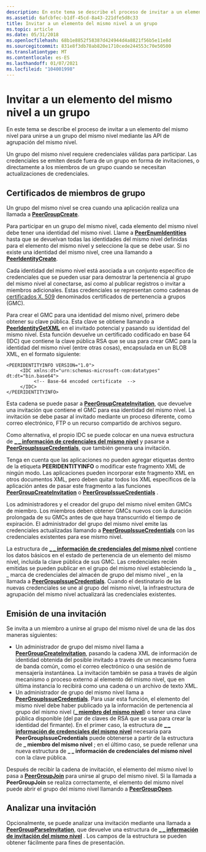 ```yaml
---
description: En este tema se describe el proceso de invitar a un elemento del mismo nivel para unirse a un grupo del mismo nivel mediante las API de agrupación del mismo nivel.
ms.assetid: 6afcbfec-b1df-45cd-8a43-221dfe5d8c33
title: Invitar a un elemento del mismo nivel a un grupo
ms.topic: article
ms.date: 05/31/2018
ms.openlocfilehash: 68b1e8852f58387d424944d4a8821f56b5e11e8d
ms.sourcegitcommit: 831e8f3db78ab820e1710cede244553c70e50500
ms.translationtype: MT
ms.contentlocale: es-ES
ms.lasthandoff: 01/07/2021
ms.locfileid: "104001998"
---
```

# <a name="inviting-a-peer-to-a-group"></a>Invitar a un elemento del mismo nivel a un grupo

En este tema se describe el proceso de invitar a un elemento del mismo nivel para unirse a un grupo del mismo nivel mediante las API de agrupación del mismo nivel.

Un grupo del mismo nivel requiere credenciales válidas para participar. Las credenciales se emiten desde fuera de un grupo en forma de invitaciones, o directamente a los miembros de un grupo cuando se necesitan actualizaciones de credenciales.

## <a name="group-member-certificates"></a>Certificados de miembros de grupo

Un grupo del mismo nivel se crea cuando una aplicación realiza una llamada a [**PeerGroupCreate**](/windows/desktop/api/P2P/nf-p2p-peergroupcreate).

Para participar en un grupo del mismo nivel, cada elemento del mismo nivel debe tener una identidad del mismo nivel. Llame a [**PeerEnumIdentities**](/windows/desktop/api/P2P/nf-p2p-peerenumidentities) hasta que se devuelvan todas las identidades del mismo nivel definidas para el elemento del mismo nivel y seleccione la que se debe usar. Si no existe una identidad del mismo nivel, cree una llamando a [**PeerIdentityCreate**](/windows/desktop/api/P2P/nf-p2p-peeridentitycreate).

Cada identidad del mismo nivel está asociada a un conjunto específico de credenciales que se pueden usar para demostrar la pertenencia al grupo del mismo nivel al conectarse, así como al publicar registros o invitar a miembros adicionales. Estas credenciales se representan como cadenas de [certificados X. 509](https://www.ietf.org/rfc/rfc2511.txt) denominados certificados de pertenencia a grupos (GMC).

Para crear el GMC para una identidad del mismo nivel, primero debe obtener su clave pública. Esta clave se obtiene llamando a [**PeerIdentityGetXML**](/windows/desktop/api/P2P/nf-p2p-peeridentitygetxml) en el invitado potencial y pasando su identidad del mismo nivel. Esta función devuelve un certificado codificado en base 64 (IDC) que contiene la clave pública RSA que se usa para crear GMC para la identidad del mismo nivel (entre otras cosas), encapsulada en un BLOB XML, en el formato siguiente:

``` syntax
<PEERIDENTITYINFO VERSION="1.0">
     <IDC xmlns:dt="urn:schemas-microsoft-com:datatypes" dt:dt="bin.base64">
          <!-- Base-64 encoded certificate  -->
     </IDC>
</PEERIDENTITYINFO>
```

Esta cadena se puede pasar a [**PeerGroupCreateInvitation**](/windows/desktop/api/P2P/nf-p2p-peergroupcreateinvitation), que devuelve una invitación que contiene el GMC para esa identidad del mismo nivel. La invitación se debe pasar al invitado mediante un proceso diferente, como correo electrónico, FTP o un recurso compartido de archivos seguro.

Como alternativa, el propio IDC se puede colocar en una nueva estructura de [**\_ \_ información de credenciales del mismo nivel**](/windows/desktop/api/P2P/ns-p2p-peer_credential_info) y pasarse a [**PeerGroupIssueCredentials**](/windows/desktop/api/P2P/nf-p2p-peergroupissuecredentials), que también genera una invitación.

Tenga en cuenta que las aplicaciones no pueden agregar etiquetas dentro de la etiqueta **PEERIDENTITYINFO** o modificar este fragmento XML de ningún modo. Las aplicaciones pueden incorporar este fragmento XML en otros documentos XML, pero deben quitar todos los XML específicos de la aplicación antes de pasar este fragmento a las funciones [**PeerGroupCreateInvitation**](/windows/desktop/api/P2P/nf-p2p-peergroupcreateinvitation) o [**PeerGroupIssueCredentials**](/windows/desktop/api/P2P/nf-p2p-peergroupissuecredentials) .

Los administradores y el creador del grupo del mismo nivel emiten GMCs de miembro. Los miembros deben obtener GMCs nuevos con la duración prolongada de su GMCs antes de que haya transcurrido el tiempo de expiración. El administrador del grupo del mismo nivel emite las credenciales actualizadas llamando a [**PeerGroupIssueCredentials**](/windows/desktop/api/P2P/nf-p2p-peergroupissuecredentials) con las credenciales existentes para ese mismo nivel.

La estructura de [**\_ \_ información de credenciales del mismo nivel**](/windows/desktop/api/P2P/ns-p2p-peer_credential_info) contiene los datos básicos en el estado de pertenencia de un elemento del mismo nivel, incluida la clave pública de sus GMC. Las credenciales recién emitidas se pueden publicar en el grupo del mismo nivel estableciendo la \_ \_ marca de credenciales del almacén de grupo del mismo nivel \_ en la llamada a [**PeerGroupIssueCredentials**](/windows/desktop/api/P2P/nf-p2p-peergroupissuecredentials). Cuando el destinatario de las nuevas credenciales se une al grupo del mismo nivel, la infraestructura de agrupación del mismo nivel actualizará las credenciales existentes.

## <a name="issuing-an-invitation"></a>Emisión de una invitación

Se invita a un miembro a unirse al grupo del mismo nivel de una de las dos maneras siguientes:

-   Un administrador de grupo del mismo nivel llama a [**PeerGroupCreateInvitation**](/windows/desktop/api/P2P/nf-p2p-peergroupcreateinvitation), pasando la cadena XML de información de identidad obtenida del posible invitado a través de un mecanismo fuera de banda común, como el correo electrónico o una sesión de mensajería instantánea. La invitación también se pasa a través de algún mecanismo o proceso externo al elemento del mismo nivel, que en última instancia lo recibirá como una cadena o un archivo de texto XML.
-   Un administrador de grupo del mismo nivel llama a [**PeerGroupIssueCredentials**](/windows/desktop/api/P2P/nf-p2p-peergroupissuecredentials). Para usar esta función, el elemento del mismo nivel debe haber publicado ya la información de pertenencia al grupo del mismo nivel ([**\_ miembro del mismo nivel**](/windows/desktop/api/P2P/ns-p2p-peer_member)) o tener una clave pública disponible (del par de claves de RSA que se usa para crear la identidad del firmante). En el primer caso, la estructura de [**\_ \_ información de credenciales del mismo nivel**](/windows/desktop/api/P2P/ns-p2p-peer_credential_info) necesaria para **PeerGroupIssueCredentials** puede obtenerse a partir de la estructura de **\_ miembro del mismo nivel** ; en el último caso, se puede rellenar una nueva estructura de **\_ \_ información de credenciales del mismo nivel** con la clave pública.

Después de recibir la cadena de invitación, el elemento del mismo nivel lo pasa a [**PeerGroupJoin**](/windows/desktop/api/P2P/nf-p2p-peergroupjoin) para unirse al grupo del mismo nivel. Si la llamada a **PeerGroupJoin** se realiza correctamente, el elemento del mismo nivel puede abrir el grupo del mismo nivel llamando a [**PeerGroupOpen**](/windows/desktop/api/P2P/nf-p2p-peergroupopen).

## <a name="parsing-an-invitation"></a>Analizar una invitación

Opcionalmente, se puede analizar una invitación mediante una llamada a [**PeerGroupParseInvitation**](/windows/desktop/api/P2P/nf-p2p-peergroupparseinvitation), que devuelve una estructura de [**\_ \_ información de invitación del mismo nivel**](/windows/desktop/api/P2P/ns-p2p-peer_invitation_info) . Los campos de la estructura se pueden obtener fácilmente para fines de presentación.

 

 



